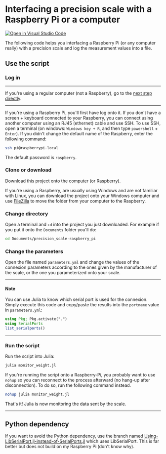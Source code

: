 # Interfacing a precision scale with a Raspberry Pi or a computer

[![Open in Visual Studio Code](https://open.vscode.dev/badges/open-in-vscode.svg)](https://open.vscode.dev/ARCHIMED-platform/precision_scale-raspberry_pi)

The following code helps you interfacing a Raspberry Pi (or any computer really) with a precision scale and log the measurement values into a file.

## Use the script

### Log in

---

If you're using a regular computer (not a Raspberry), go to the [next step directly](#clone-or-download).

---

If you're using a Raspberry Pi, you'll first have log onto it. If you don't have a screen + keyboard connected to your Raspberry, you can connect using another computer using an RJ45 (ethernet) cable and use SSH. To use SSH, open a terminal (on windows: `Windows key + R`, and then type `powershell` + `Enter`). If you didn't change the default name of the Raspberry,
enter the following command:

```bash
ssh pi@raspberrypi.local
```

The default password is `raspberry`.

### Clone or download

Download this project onto the computer (or Raspberry).

If you're using a Raspberry, are usually using Windows and are not familiar with Linux, you can download the project onto your Windows computer and use [FileZilla](https://filezilla-project.org/) to move the folder from your computer to the Raspberry.

### Change directory

Open a terminal and `cd` into the project you just downloaded. For example if you put it onto the `Documents` folder you'll do:

```bash
cd Documents/precision_scale-raspberry_pi
```

### Change the parameters

Open the file named `parameters.yml` and change the values of the connexion parameters according to the ones given by the manufacturer of the scale, or the one you parameterized onto your scale.

---

#### Note

You can use Julia to know which serial port is used for the connexion. Simply execute this code and copy/paste the results into the `portname` value in `parameters.yml`:

```julia
using Pkg; Pkg.activate(".")
using SerialPorts
list_serialports()
```

---

### Run the script

Run the script into Julia:

```bash
julia monitor_weight.jl
```

If you're running the script onto a Raspberry-Pi, you probably want to use `nohup` so you can reconnect to the process afterward (no hang-up after disconnection). To do so, run the following command instead.

```bash
nohup julia monitor_weight.jl
```

That's it! Julia is now monitoring the data sent by the scale.

---

## Python dependency

If you want to avoid the Python dependency, use the branch named [Using-LibSerialPort.jl-instead-of-SerialPorts.jl](https://github.com/ARCHIMED-platform/Precision_scale-Raspberry_Pi/tree/Using-LibSerialPort.jl-instead-of-SerialPorts.jl) which uses LibSerialPort. This is far better but does not build on my Raspberry Pi (don't know why).
